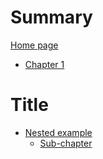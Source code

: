 # Summary

[Home page](./README.md)

- [Chapter 1](./chapter_1.md)

# Title
- [Nested example](nested/README.md)
    - [Sub-chapter](nested/sub-chapter.md)